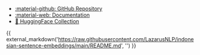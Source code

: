 - [:material-github: GitHub Repository](https://github.com/LazarusNLP/indonesian-sentence-embeddings)
- [:material-web: Documentation](https://lazarusnlp.github.io/indonesian-sentence-embeddings/)
- [🤗 HuggingFace Collection](https://huggingface.co/collections/LazarusNLP/indonesian-sentence-embedding-6541fce662e82d932ff360c5)

{{ external_markdown('https://raw.githubusercontent.com/LazarusNLP/indonesian-sentence-embeddings/main/README.md', '') }}